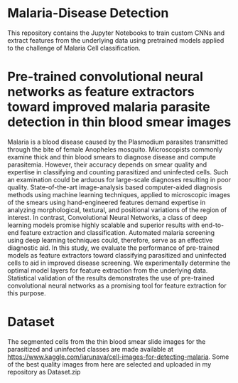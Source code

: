 # Malaria-Disease Detection
This repository contains the Jupyter Notebooks to train custom CNNs and extract features from the underlying data using pretrained models applied to the challenge of Malaria Cell classification.


# Pre-trained convolutional neural networks as feature extractors toward improved malaria parasite detection in thin blood smear images
Malaria is a blood disease caused by the Plasmodium parasites transmitted through the bite of female Anopheles mosquito. Microscopists commonly examine thick and thin blood smears to diagnose disease and compute parasitemia. However, their accuracy depends on smear quality and expertise in classifying and counting parasitized and uninfected cells. Such an examination could be arduous for large-scale diagnoses resulting in poor quality. State-of-the-art image-analysis based computer-aided diagnosis methods using machine learning techniques, applied to microscopic images of the smears using hand-engineered features demand expertise in analyzing morphological, textural, and positional variations of the region of interest. In contrast, Convolutional Neural Networks, a class of deep learning models promise highly scalable and superior results with end-to-end feature extraction and classification. Automated malaria screening using deep learning techniques could, therefore, serve as an effective diagnostic aid. In this study, we evaluate the performance of pre-trained models as feature extractors toward classifying parasitized and uninfected cells to aid in improved disease screening. We experimentally determine the optimal model layers for feature extraction from the underlying data. Statistical validation of the results demonstrates the use of pre-trained convolutional neural networks as a promising tool for feature extraction for this purpose.

# Dataset
The segmented cells from the thin blood smear slide images for the parasitized and uninfected classes are made available at https://www.kaggle.com/iarunava/cell-images-for-detecting-malaria. Some of the best quality images from here are selected and uploaded in my repository as Dataset.zip
